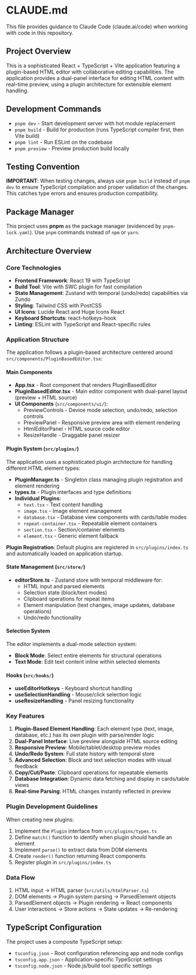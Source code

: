 # CLAUDE.md

This file provides guidance to Claude Code (claude.ai/code) when working with code in this repository.

## Project Overview

This is a sophisticated React + TypeScript + Vite application featuring a plugin-based HTML editor with collaborative editing capabilities. The application provides a dual-panel interface for editing HTML content with real-time preview, using a plugin architecture for extensible element handling.

## Development Commands

- `pnpm dev` - Start development server with hot module replacement
- `pnpm build` - Build for production (runs TypeScript compiler first, then Vite build)
- `pnpm lint` - Run ESLint on the codebase
- `pnpm preview` - Preview production build locally

## Testing Convention

**IMPORTANT**: When testing changes, always use `pnpm build` instead of `pnpm dev` to ensure TypeScript compilation and proper validation of the changes. This catches type errors and ensures production compatibility.

## Package Manager

This project uses **pnpm** as the package manager (evidenced by `pnpm-lock.yaml`). Use `pnpm` commands instead of `npm` or `yarn`.

## Architecture Overview

### Core Technologies
- **Frontend Framework**: React 19 with TypeScript
- **Build Tool**: Vite with SWC plugin for fast compilation
- **State Management**: Zustand with temporal (undo/redo) capabilities via Zundo
- **Styling**: Tailwind CSS with PostCSS
- **UI Icons**: Lucide React and Huge Icons React
- **Keyboard Shortcuts**: react-hotkeys-hook
- **Linting**: ESLint with TypeScript and React-specific rules

### Application Structure

The application follows a plugin-based architecture centered around `src/components/PluginBasedEditor.tsx`:

#### Main Components
- **App.tsx** - Root component that renders PluginBasedEditor
- **PluginBasedEditor.tsx** - Main editor component with dual-panel layout (preview + HTML source)
- **UI Components** (`src/components/ui/`):
  - PreviewControls - Device mode selection, undo/redo, selection controls
  - PreviewPanel - Responsive preview area with element rendering
  - HtmlEditorPanel - HTML source code editor
  - ResizeHandle - Draggable panel resizer

#### Plugin System (`src/plugins/`)
The application uses a sophisticated plugin architecture for handling different HTML element types:

- **PluginManager.ts** - Singleton class managing plugin registration and element rendering
- **types.ts** - Plugin interfaces and type definitions
- **Individual Plugins**:
  - `text.tsx` - Text content handling
  - `image.tsx` - Image element management
  - `database.tsx` - Database view components with cards/table modes
  - `repeat-container.tsx` - Repeatable element containers
  - `section.tsx` - Section/container elements
  - `element.tsx` - Generic element fallback

**Plugin Registration**: Default plugins are registered in `src/plugins/index.ts` and automatically loaded on application startup.

#### State Management (`src/store/`)
- **editorStore.ts** - Zustand store with temporal middleware for:
  - HTML input and parsed elements
  - Selection state (block/text modes)
  - Clipboard operations for repeat items
  - Element manipulation (text changes, image updates, database operations)
  - Undo/redo functionality

#### Selection System
The editor implements a dual-mode selection system:
- **Block Mode**: Select entire elements for structural operations
- **Text Mode**: Edit text content inline within selected elements

#### Hooks (`src/hooks/`)
- **useEditorHotkeys** - Keyboard shortcut handling
- **useSelectionHandling** - Mouse/click selection logic
- **useResizeHandling** - Panel resizing functionality

### Key Features

1. **Plugin-Based Element Handling**: Each element type (text, image, database, etc.) has its own plugin with parse/render logic
2. **Dual-Panel Interface**: Live preview alongside HTML source editing
3. **Responsive Preview**: Mobile/tablet/desktop preview modes
4. **Undo/Redo System**: Full state history with temporal store
5. **Advanced Selection**: Block and text selection modes with visual feedback
6. **Copy/Cut/Paste**: Clipboard operations for repeatable elements
7. **Database Integration**: Dynamic data fetching and display in cards/table views
8. **Real-time Parsing**: HTML changes instantly reflected in preview

### Plugin Development Guidelines

When creating new plugins:
1. Implement the `Plugin` interface from `src/plugins/types.ts`
2. Define `match()` function to identify when plugin should handle an element
3. Implement `parse()` to extract data from DOM elements
4. Create `render()` function returning React components
5. Register plugin in `src/plugins/index.ts`

### Data Flow

1. HTML input → HTML parser (`src/utils/htmlParser.ts`)
2. DOM elements → Plugin system parsing → ParsedElement objects
3. ParsedElement objects → Plugin rendering → React components
4. User interactions → Store actions → State updates → Re-rendering

## TypeScript Configuration

The project uses a composite TypeScript setup:
- `tsconfig.json` - Root configuration referencing app and node configs
- `tsconfig.app.json` - Application-specific TypeScript settings
- `tsconfig.node.json` - Node.js/build tool specific settings